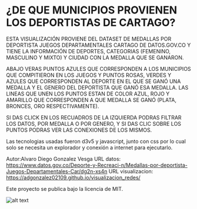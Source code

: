 # ¿DE QUE MUNICIPIOS PROVIENEN LOS DEPORTISTAS DE CARTAGO?
ESTA VISUALIZACIÓN PROVIENE DEL DATASET DE MEDALLAS POR DEPORTISTA JUEGOS DEPARTAMENTALES CARTAGO DE DATOS.GOV.CO Y TIENE LA INFORMACIÓN DE DEPORTES, CATEGORIAS (FEMENINO, MASCULINO Y MIXTO) Y CIUDAD CON LA MEDALLA QUE SE GANARON. 

ABAJO VERAS PUNTOS AZULES QUE CORRESPONDEN A LOS MUNICIPIOS QUE COMPITIERON EN LOS JUEGOS Y PUNTOS ROSAS, VERDES Y AZULES QUE CORRESPONDEN AL DEPORTE EN EL QUE SE GANÓ UNA MEDALLA Y EL GENERO DEL DEPORTISTA QUE GANÓ ESA MEDALLA. 
LAS LINEAS QUE UNEN LOS PUNTOS ESTAN DE COLOR AZUL, ROJO Y AMARILLO QUE CORRESPONDEN A QUE MEDALLA SE GANÓ (PLATA, BRONCES, ORO RESPECTIVAMENTE).

SI DAS CLICK EN LOS RECUADROS DE LA IZQUIERDA PODRAS FILTRAR LOS DATOS, POR MEDALLA O POR GENERO, Y SI DAS CLIC SOBRE LOS PUNTOS PODRAS VER LAS CONEXIONES DE LOS MISMOS.


Las tecnologias usadas fueron d3v5 y javascript, junto con css por lo cual solo se necesita un explorador y conexión a internet para ejecutarlo.

Autor:Alvaro Diego Gonzalez Vesga
URL datos: https://www.datos.gov.co/Deporte-y-Recreaci-n/Medallas-por-deportista-Juegos-Departamentales-Car/dg2n-xs4n
URL visualizacion: https://adgonzalez02109.github.io/visualizacion_redes/

Este proyecto se publica bajo la licencia de MIT.

  ![alt text](https://s3.us-east-2.amazonaws.com/testing.alvarod/screen.PNG)
